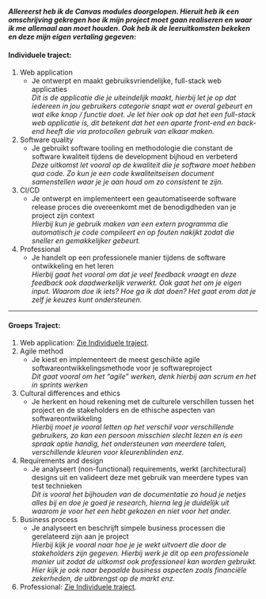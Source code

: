 ***Allereerst heb ik de Canvas modules doorgelopen. Hieruit heb ik een omschrijving gekregen hoe ik mijn project moet gaan realiseren en waar ik me allemaal aan moet houden. Ook heb ik de leeruitkomsten bekeken en deze mijn eigen vertaling gegeven:***

#### Individuele traject:
1.  Web application
    - Je ontwerpt en maakt gebruiksvriendelijke, full-stack web applicaties  
	*Dit is de applicatie die je uiteindelijk maakt, hierbij let je op dat iedereen in jou gebruikers categorie snapt wat er overal gebeurt en wat elke knop / functie doet. Je let hier ook op dat het een full-stack web applicatie is, dit betekent dat het een aparte front-end en back-end heeft die via protocollen gebruik van elkaar maken.*
2. Software quality
   - Je gebruikt software tooling en methodologie die constant de software kwaliteit tijdens de development bijhoud en verbeterd  
	*Deze uitkomst let vooral op de kwaliteit die je software moet hebben qua code. Zo kun je een code kwaliteitseisen document samenstellen waar je je aan houd om zo consistent te zijn.*
3. CI/CD
   - Je ontwerpt en implementeert een geautomatiseerde software release proces die overeenkomt met de benodigdheden van je project zijn context   
	*Hierbij kun je gebruik maken van een extern programma die automatisch je code compileert en op fouten nakijkt zodat die sneller en gemakkelijker gebeurt.*
4. Professional
   - Je handelt op een professionele manier tijdens de software ontwikkeling en het leren  
	*Hierbij gaat het vooral om dat je veel feedback vraagt en deze feedback ook daadwerkelijk verwerkt. Ook gaat het om je eigen input. Waarom doe ik iets? Hoe ga ik dat doen? Het gaat erom dat je zelf je keuzes kunt ondersteunen.*

---

#### Groeps Traject:
1. Web application: [Zie Individuele traject](#Individuele-traject).
2. Agile method
   - Je kiest en implementeert de meest geschikte agile softwareontwikkelingsmethode voor je softwareproject  
	*Dit gaat vooral om het “agile” werken, denk hierbij aan scrum en het in sprints werken*
3. Cultural differences and ethics
   - Je herkent en houd rekening met de culturele verschillen tussen het project en de stakeholders en de ethische aspecten van softwareontwikkeling  
	*Hierbij moet je vooral letten op het verschil voor verschillende gebruikers, zo kan een persoon misschien slecht lezen en is een spraak optie handig, het ondersteunen van meerdere talen, verschillende kleuren voor kleurenblinden enz.*
4. Requirements and design
   - Je analyseert (non-functional) requirements, werkt (architectural) designs uit en valideert deze met gebruik van meerdere types van test technieken  
	*Dit is vooral het bijhouden van de documentatie zo houd je netjes alles bij en doe je goed je research, hierna leg je duidelijk uit waarom je voor het een hebt gekozen en niet voor het ander.*
5. Business process
   - Je analyseert en beschrijft simpele business processen die gerelateerd zijn aan je project  
	*Hierbij kijk je vooral naar hoe je je wekt uitvoert die door de stakeholders zijn gegeven. Hierbij werk je dit op een professionele manier uit zodat de uitkomst ook professioneel kan worden gebruikt. Hier kijk je ook naar bepaalde business aspecten zoals financiële zekerheden, de uitbrengst op de markt enz.*
8. Professional: [Zie Individuele traject](#Individuele-traject).

